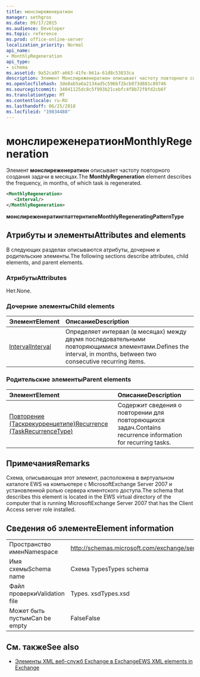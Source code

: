 ```yaml
---
title: монслиреженератион
manager: sethgros
ms.date: 09/17/2015
ms.audience: Developer
ms.topic: reference
ms.prod: office-online-server
localization_priority: Normal
api_name:
- MonthlyRegeneration
api_type:
- schema
ms.assetid: 9a52ca97-a663-41fe-b61a-61d8c53833ca
description: Элемент Монслиреженератион описывает частоту повторного создания задачи в месяцах.
ms.openlocfilehash: 3de8ab5a6a2134ad5c596bf2bcb073d881c89746
ms.sourcegitcommit: 34041125dc8c5f993b21cebfc4f8b72f0fd2cb6f
ms.translationtype: MT
ms.contentlocale: ru-RU
ms.lasthandoff: 06/25/2018
ms.locfileid: "19834488"
---
```

# <a name="monthlyregeneration"></a><span data-ttu-id="0cfea-103">монслиреженератион</span><span class="sxs-lookup"><span data-stu-id="0cfea-103">MonthlyRegeneration</span></span>

<span data-ttu-id="0cfea-104">Элемент **монслиреженератион** описывает частоту повторного создания задачи в месяцах.</span><span class="sxs-lookup"><span data-stu-id="0cfea-104">The **MonthlyRegeneration** element describes the frequency, in months, of which task is regenerated.</span></span> 
  
```xml
<MonthlyRegeneration>
   <Interval/>
</MonthlyRegeneration>
```

 <span data-ttu-id="0cfea-105">**монслиреженератингпаттернтипе**</span><span class="sxs-lookup"><span data-stu-id="0cfea-105">**MonthlyRegeneratingPatternType**</span></span>
## <a name="attributes-and-elements"></a><span data-ttu-id="0cfea-106">Атрибуты и элементы</span><span class="sxs-lookup"><span data-stu-id="0cfea-106">Attributes and elements</span></span>

<span data-ttu-id="0cfea-107">В следующих разделах описываются атрибуты, дочерние и родительские элементы.</span><span class="sxs-lookup"><span data-stu-id="0cfea-107">The following sections describe attributes, child elements, and parent elements.</span></span>
  
### <a name="attributes"></a><span data-ttu-id="0cfea-108">Атрибуты</span><span class="sxs-lookup"><span data-stu-id="0cfea-108">Attributes</span></span>

<span data-ttu-id="0cfea-109">Нет.</span><span class="sxs-lookup"><span data-stu-id="0cfea-109">None.</span></span>
  
### <a name="child-elements"></a><span data-ttu-id="0cfea-110">Дочерние элементы</span><span class="sxs-lookup"><span data-stu-id="0cfea-110">Child elements</span></span>

|<span data-ttu-id="0cfea-111">**Элемент**</span><span class="sxs-lookup"><span data-stu-id="0cfea-111">**Element**</span></span>|<span data-ttu-id="0cfea-112">**Описание**</span><span class="sxs-lookup"><span data-stu-id="0cfea-112">**Description**</span></span>|
|:-----|:-----|
|[<span data-ttu-id="0cfea-113">Interval</span><span class="sxs-lookup"><span data-stu-id="0cfea-113">Interval</span></span>](interval.md) <br/> |<span data-ttu-id="0cfea-114">Определяет интервал (в месяцах) между двумя последовательными повторяющимися элементами.</span><span class="sxs-lookup"><span data-stu-id="0cfea-114">Defines the interval, in months, between two consecutive recurring items.</span></span>  <br/> |
   
### <a name="parent-elements"></a><span data-ttu-id="0cfea-115">Родительские элементы</span><span class="sxs-lookup"><span data-stu-id="0cfea-115">Parent elements</span></span>

|<span data-ttu-id="0cfea-116">**Элемент**</span><span class="sxs-lookup"><span data-stu-id="0cfea-116">**Element**</span></span>|<span data-ttu-id="0cfea-117">**Описание**</span><span class="sxs-lookup"><span data-stu-id="0cfea-117">**Description**</span></span>|
|:-----|:-----|
|[<span data-ttu-id="0cfea-118">Повторение (Таскрекурренцетипе)</span><span class="sxs-lookup"><span data-stu-id="0cfea-118">Recurrence (TaskRecurrenceType)</span></span>](recurrence-taskrecurrencetype.md) <br/> |<span data-ttu-id="0cfea-119">Содержит сведения о повторении для повторяющихся задач.</span><span class="sxs-lookup"><span data-stu-id="0cfea-119">Contains recurrence information for recurring tasks.</span></span>  <br/> |
   
## <a name="remarks"></a><span data-ttu-id="0cfea-120">Примечания</span><span class="sxs-lookup"><span data-stu-id="0cfea-120">Remarks</span></span>

<span data-ttu-id="0cfea-121">Схема, описывающая этот элемент, расположена в виртуальном каталоге EWS на компьютере с MicrosoftExchange Server 2007 и установленной ролью сервера клиентского доступа.</span><span class="sxs-lookup"><span data-stu-id="0cfea-121">The schema that describes this element is located in the EWS virtual directory of the computer that is running MicrosoftExchange Server 2007 that has the Client Access server role installed.</span></span>
  
## <a name="element-information"></a><span data-ttu-id="0cfea-122">Сведения об элементе</span><span class="sxs-lookup"><span data-stu-id="0cfea-122">Element information</span></span>

|||
|:-----|:-----|
|<span data-ttu-id="0cfea-123">Пространство имен</span><span class="sxs-lookup"><span data-stu-id="0cfea-123">Namespace</span></span>  <br/> |http://schemas.microsoft.com/exchange/services/2006/types  <br/> |
|<span data-ttu-id="0cfea-124">Имя схемы</span><span class="sxs-lookup"><span data-stu-id="0cfea-124">Schema name</span></span>  <br/> |<span data-ttu-id="0cfea-125">Схема Types</span><span class="sxs-lookup"><span data-stu-id="0cfea-125">Types schema</span></span>  <br/> |
|<span data-ttu-id="0cfea-126">Файл проверки</span><span class="sxs-lookup"><span data-stu-id="0cfea-126">Validation file</span></span>  <br/> |<span data-ttu-id="0cfea-127">Types. xsd</span><span class="sxs-lookup"><span data-stu-id="0cfea-127">Types.xsd</span></span>  <br/> |
|<span data-ttu-id="0cfea-128">Может быть пустым</span><span class="sxs-lookup"><span data-stu-id="0cfea-128">Can be empty</span></span>  <br/> |<span data-ttu-id="0cfea-129">False</span><span class="sxs-lookup"><span data-stu-id="0cfea-129">False</span></span>  <br/> |
   
## <a name="see-also"></a><span data-ttu-id="0cfea-130">См. также</span><span class="sxs-lookup"><span data-stu-id="0cfea-130">See also</span></span>



- [<span data-ttu-id="0cfea-131">Элементы XML веб-служб Exchange в Exchange</span><span class="sxs-lookup"><span data-stu-id="0cfea-131">EWS XML elements in Exchange</span></span>](ews-xml-elements-in-exchange.md)

